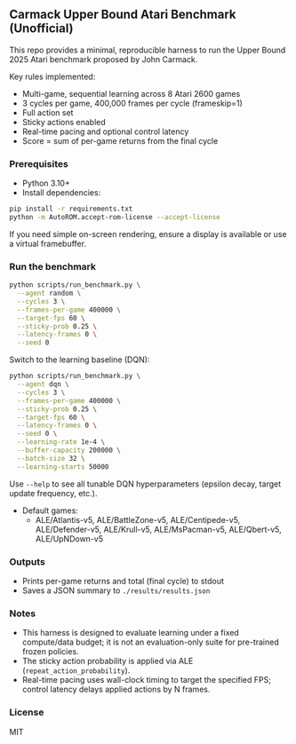 ## Carmack Upper Bound Atari Benchmark (Unofficial)

This repo provides a minimal, reproducible harness to run the Upper Bound 2025 Atari benchmark proposed by John Carmack.

Key rules implemented:
- Multi-game, sequential learning across 8 Atari 2600 games
- 3 cycles per game, 400,000 frames per cycle (frameskip=1)
- Full action set
- Sticky actions enabled
- Real-time pacing and optional control latency
- Score = sum of per-game returns from the final cycle

### Prerequisites
- Python 3.10+
- Install dependencies:

```bash
pip install -r requirements.txt
python -m AutoROM.accept-rom-license --accept-license
```

If you need simple on-screen rendering, ensure a display is available or use a virtual framebuffer.

### Run the benchmark

```bash
python scripts/run_benchmark.py \
  --agent random \
  --cycles 3 \
  --frames-per-game 400000 \
  --target-fps 60 \
  --sticky-prob 0.25 \
  --latency-frames 0 \
  --seed 0
```

Switch to the learning baseline (DQN):

```bash
python scripts/run_benchmark.py \
  --agent dqn \
  --cycles 3 \
  --frames-per-game 400000 \
  --sticky-prob 0.25 \
  --target-fps 60 \
  --latency-frames 0 \
  --seed 0 \
  --learning-rate 1e-4 \
  --buffer-capacity 200000 \
  --batch-size 32 \
  --learning-starts 50000
```

Use `--help` to see all tunable DQN hyperparameters (epsilon decay, target update frequency, etc.).

- Default games:
  - ALE/Atlantis-v5, ALE/BattleZone-v5, ALE/Centipede-v5, ALE/Defender-v5,
    ALE/Krull-v5, ALE/MsPacman-v5, ALE/Qbert-v5, ALE/UpNDown-v5

### Outputs
- Prints per-game returns and total (final cycle) to stdout
- Saves a JSON summary to `./results/results.json`

### Notes
- This harness is designed to evaluate learning under a fixed compute/data budget; it is not an evaluation-only suite for pre-trained frozen policies.
- The sticky action probability is applied via ALE (`repeat_action_probability`).
- Real-time pacing uses wall-clock timing to target the specified FPS; control latency delays applied actions by N frames.

### License
MIT
